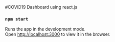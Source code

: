 #COVID19 Dashboard using react.js

### `npm start`

Runs the app in the development mode.<br />
Open [http://localhost:3000](http://localhost:3000) to view it in the browser.